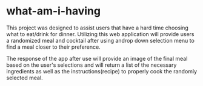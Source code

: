 # what-am-i-having
This project was designed to assist users that have a hard time choosing what to eat/drink for dinner. Utilizing this web application will provide users a randomized meal and cocktail after using androp down selection menu to find a meal closer to their preference. 

The response of the app after use will provide an image of the final meal based on the user's selections and will return a list of the necessary ingredients as well as the instructions(recipe) to properly cook the randomly selected meal. 

